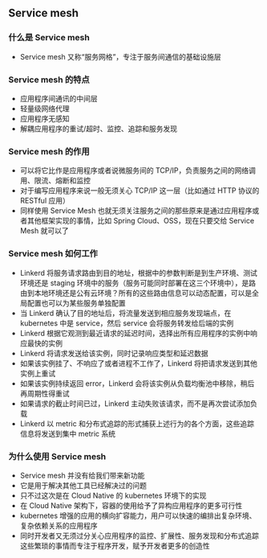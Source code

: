 ## Service mesh ##
### 什么是 Service mesh ###
* Service mesh 又称“服务网格”，专注于服务间通信的基础设施层

### Service mesh 的特点 ###
* 应用程序间通讯的中间层
* 轻量级网络代理
* 应用程序无感知
* 解耦应用程序的重试/超时、监控、追踪和服务发现

### Service mesh 的作用 ###
* 可以将它比作是应用程序或者说微服务间的 TCP/IP，负责服务之间的网络调用、限流、熔断和监控
* 对于编写应用程序来说一般无须关心 TCP/IP 这一层（比如通过 HTTP 协议的 RESTful 应用）
* 同样使用 Service Mesh 也就无须关注服务之间的那些原来是通过应用程序或者其他框架实现的事情，比如 Spring Cloud、OSS，现在只要交给 Service Mesh 就可以了

### Service mesh 如何工作 ###
* Linkerd 将服务请求路由到目的地址，根据中的参数判断是到生产环境、测试环境还是 staging 环境中的服务（服务可能同时部署在这三个环境中），是路由到本地环境还是公有云环境？所有的这些路由信息可以动态配置，可以是全局配置也可以为某些服务单独配置
* 当 Linkerd 确认了目的地址后，将流量发送到相应服务发现端点，在 kubernetes 中是 service，然后 service 会将服务转发给后端的实例
* Linkerd 根据它观测到最近请求的延迟时间，选择出所有应用程序的实例中响应最快的实例
* Linkerd 将请求发送给该实例，同时记录响应类型和延迟数据
* 如果该实例挂了、不响应了或者进程不工作了，Linkerd 将把请求发送到其他实例上重试
* 如果该实例持续返回 error，Linkerd 会将该实例从负载均衡池中移除，稍后再周期性得重试
* 如果请求的截止时间已过，Linkerd 主动失败该请求，而不是再次尝试添加负载
* Linkerd 以 metric 和分布式追踪的形式捕获上述行为的各个方面，这些追踪信息将发送到集中 metric 系统

### 为什么使用 Service mesh ###
* Service mesh 并没有给我们带来新功能
* 它是用于解决其他工具已经解决过的问题
* 只不过这次是在 Cloud Native 的 kubernetes 环境下的实现
* 在 Cloud Native 架构下，容器的使用给予了异构应用程序的更多可行性
* kubernetes 增强的应用的横向扩容能力，用户可以快速的编排出复杂环境、复杂依赖关系的应用程序
* 同时开发者又无须过分关心应用程序的监控、扩展性、服务发现和分布式追踪这些繁琐的事情而专注于程序开发，赋予开发者更多的创造性






